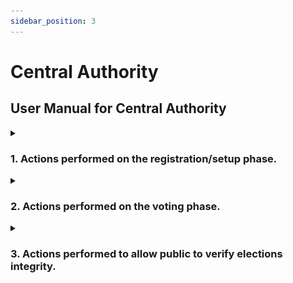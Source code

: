 ```yaml
---
sidebar_position: 3
---
```


# Central Authority

## User Manual for Central Authority

<details>
<summary>

### 1. Actions performed on the registration/setup phase.

</summary>

**Login.**
Enter the admin’s credentials to login as admin:
![Admin Login](../../../static/img/user-manual/Admin/21_Admin.png)

**Home Page.**
The home page shows the list of users and their status: On the bottom left, a purple but-ton “Fold Keys” should be clicked once all voters have generated their public key, or the cutoff time for the voters to do so has passed:
![Home Incomplete](../../../static/img/user-manual/Admin/22_Admin.png)
When all voters have generated their public key, the admin is ready to click “Fold Keys.” Before that, compare the number of blockchain transactions:
![Home Complete](../../../static/img/user-manual/Admin/23_Admin.png)

**Hyperledger Explorer:**
Enter the admin’s credentials to login:
![Explorer Login](../../../static/img/user-manual/Admin/24_Admin.png)

**Explorer Dashboard.**
The dashboard displays information on the blockchain network:
![Explorer Home](../../../static/img/user-manual/Admin/25_Admin.png)

**Explorer Transactions.**
We note the total transactions, which is originally 4:
![Explorer Transactions](../../../static/img/user-manual/Admin/26_Admin.png)

**Home Page.**
We click on “Fold Keys”. This process is irreversible:
![Home Clicked Fold](../../../static/img/user-manual/Admin/23_Admin.png)

**Explorer Transactions.**
We note the total transactions, which is now 5:
![Explorer Transactions Keys](../../../static/img/user-manual/Admin/27_Admin.png)

**Explorer Single Transaction.**
We open and read the newest transaction. The folded public keys (also called the linkable ring signature group) is stored in the blockchain:
![Explorer Transactions Tx Keys](../../../static/img/user-manual/Admin/28_Admin.png)

</details>

<details>
<summary>

### 2. Actions performed on the voting phase.

</summary>

**Helios.**
The Helios platform will be accessible once the voting phase has started. We note the total votes, which is originally 0:
![Helios](../../../static/img/user-manual/Admin/29_Admin.png)

**Explorer Single Transaction.**
A vote was cast. We open the newest transaction:
![Explorer Transactions Tx Vote](../../../static/img/user-manual/Admin/30_Admin.png)

**Explorer Single Transaction.**
We see an LRS signature with a vote that was cast:
![Explorer Transactions Tx Vote](../../../static/img/user-manual/Admin/31_Admin.png)
![Explorer Transactions Tx Vote](../../../static/img/user-manual/Admin/32_Admin.png)

**Helios.**
Back on the Helios platform, we note the total votes, which is now 1:
![Helios](../../../static/img/user-manual/Admin/33_Admin.png)

**Publish Results.**
After the election is completed, click on “Publish Results” to officially end the elections, and announce the results to the public. Click “Log out” to safely log out after announc-ing the results.
![Results](../../../static/img/user-manual/Admin/34_Admin.png)

</details>

<details>
<summary>

### 3. Actions performed to allow public to verify elections integrity.

</summary>

**Hyperledger Explorer.**
Enter the admin’s credentials to login:
![Explorer](../../../static/img/user-manual/Admin/01_Admin.jpg)

**User Management.**
Click on the “person” icon at the top right of the blockchain explorer:
![Explorer](../../../static/img/user-manual/Admin/02_Admin.jpg)
Click on the “User Management” button to open user management screen:
![Explorer](../../../static/img/user-manual/Admin/03_Admin.jpg)

**Add public user account.**
Click on “Add User” to open up form to register new user:
![Explorer](../../../static/img/user-manual/Admin/04_Admin.jpg)
Enter the required fields such as “User”, “Password”, “Password(confirm)”, and “Roles”:
![Explorer](../../../static/img/user-manual/Admin/05_Admin.jpg)
Click on the “REGISTER” button to create a public account. Upon successful comple-tion, members of the public will be able to access the blockchain explorer to view and verify the integrity of the votes:
![Explorer](../../../static/img/user-manual/Admin/06_Admin.jpg)

</details>
